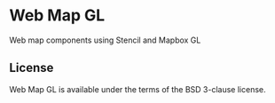 # Web Map GL

Web map components using Stencil and Mapbox GL

## License
Web Map GL is available under the terms of the BSD 3-clause license.
